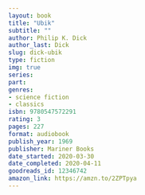 ```yaml
---
layout: book
title: "Ubik"
subtitle: ""
author: Philip K. Dick
author_last: Dick
slug: dick-ubik
type: fiction
img: true
series: 
part: 
genres:
- science fiction
- classics
isbn: 9780547572291
rating: 3
pages: 227
format: audiobook
publish_year: 1969
publisher: Mariner Books
date_started: 2020-03-30
date_completed: 2020-04-11
goodreads_id: 12346742
amazon_link: https://amzn.to/2ZPTpya
---
```

